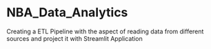 # NBA_Data_Analytics
Creating a ETL Pipeline with the aspect of reading data from different sources and project it with Streamlit Application
